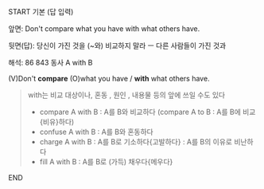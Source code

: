 START
기본 (답 입력)

앞면:
Don't compare what you have with what others have.


뒷면(답):
당신이 가진 것을 (~와) 비교하지 말라 ㅡ 다른 사람들이 가진 것과


해석:
86 843 동사 A with B

(V)Don't **compare** (O)what you have / **with** what others have.

> with는 비교 대상이나, 혼동 , 원인 , 내용물 등의 앞에 쓰일 수도 있다
> 
> - compare A with B : A를 B와 비교하다 (compare A to B : A를 B에 비교{비유}하다)
> - confuse A with B : A를 B와 혼동하다
> - charge A with B : A를 B로 기소하다{고발하다} : A를 B의 이유로 비난하다
> - fill A with B : A를 B로 (가득) 채우다{메우다}
<!--ID: 1696725421246-->
END